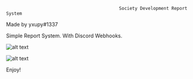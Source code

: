                                                Society Development Report System


Made by yxupy#1337

Simple Report System.
With Discord Webhooks.


![alt text](https://cdn.discordapp.com/attachments/955423520828035092/955967288882909254/unknown.png)

![alt text](https://cdn.discordapp.com/attachments/955423520828035092/955967297871294464/unknown.png)

Enjoy!
